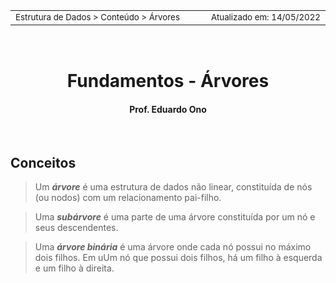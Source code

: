 <table>
<tr>
<td align="left" width="8000">
  <small>Estrutura de Dados > Conteúdo > Árvores</small>
</td>
<td align="right">
  <small>Atualizado&nbsp;em:&nbsp;14/05/2022</small>
</td>
</tr>
</table>

<br>

<h1 align="center">
Fundamentos - Árvores
</h1>
<h4 align="center">
Prof. Eduardo Ono
</h4>

<br>

## Conceitos

> Um __*árvore*__ é uma estrutura de dados não linear, constituída de nós (ou nodos) com um relacionamento pai-filho.

> Uma __*subárvore*__ é uma parte de uma árvore constituída por um nó e seus descendentes.

> Uma __*árvore binária*__ é uma árvore onde cada nó possui no máximo dois filhos. Em uUm nó que possui dois filhos, há um filho à esquerda e um filho à direita.
 
<br>
